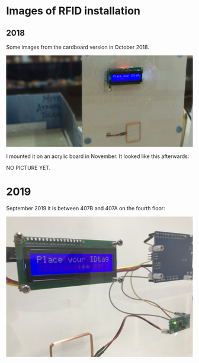 # Images of RFID installation

## 2018

Some images from the cardboard version in October 2018. 

![RFID reader](window.jpg)

I mounted it on an acrylic board in November. It looked like this afterwards:

NO PICTURE YET.

# 2019

September 2019 it is between 407B and 407A on the fourth floor:

![RFID reader](IMG_7965.jpg)

